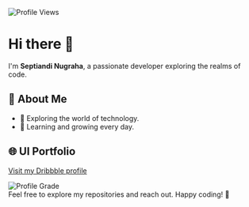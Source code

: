 <!-- Header -->
![Profile Views](https://komarev.com/ghpvc/?username=septiandin&style=flat-square&color=blueviolet&label=Profile+Views)

# Hi there 👋

I'm **Septiandi Nugraha**, a passionate developer exploring the realms of code.

## 🌟 About Me
- 🚀 Exploring the world of technology.
- 🌱 Learning and growing every day.

## 🌐 UI Portfolio
[Visit my Dribbble profile](https://dribbble.com/sptndngrh)

<!-- Footer -->
![Profile Grade](https://img.shields.io/badge/Profile%20Grade-B--lightgrey)  
Feel free to explore my repositories and reach out. Happy coding! 🚀
